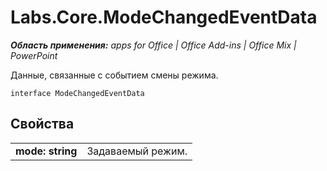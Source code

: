 
# Labs.Core.ModeChangedEventData

 _**Область применения:** apps for Office | Office Add-ins | Office Mix | PowerPoint_

Данные, связанные с событием смены режима.

```
interface ModeChangedEventData
```


## Свойства


|||
|:-----|:-----|
|**mode: string**|Задаваемый режим.|
